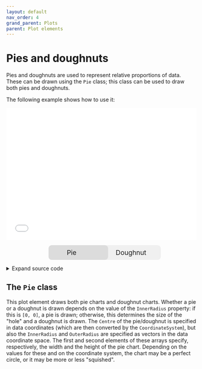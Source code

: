 ```yaml
---
layout: default
nav_order: 4
grand_parent: Plots
parent: Plot elements
---
```


# Pies and doughnuts

Pies and doughnuts are used to represent relative proportions of data. These can be drawn using the `Pie` class; this class can be used to draw both pies and doughnuts.

The following example shows how to use it:

<div class="code-example">

<style>
    .radio
    {
        display: none;
    }

    .radioLabel
    {
        display: inline-block;
        padding: 0.5em;
        border-radius: 0.5em;
        width: 8em;
        text-align: center;
        font-size: 1.25em;
        cursor: pointer;
    }
</style>

<iframe src="assets/images/plots/pie2.svg" style="width: 100%; height: 25em; border: 0px solid black; display: block" id="plotPie"></iframe>
<iframe src="assets/images/plots/doughnut2.svg" style="width: 100%; height: 25em; border: 0px solid black; display: none" id="plotDoughnut"></iframe>

<p style="text-align: center; position: relative">
    <span style="display: inline-block; width: 16em; background: rgb(240, 240, 240); padding: 0.5em; border-radius: 0.5em; position: absolute; top: 0; left: calc(50% - 8em); font-size: 1.25em; z-index: -1; transition: left 200ms ease-in-out">&nbsp;</span>
    <span style="display: inline-block; width: 8em; background: rgb(220, 220, 220); padding: 0.5em; border-radius: 0.5em; position: absolute; top: 0; left: calc(50% - 8em); font-size: 1.25em; z-index: -1; transition: left 200ms ease-in-out" id="itemSelector">&nbsp;</span>
    <input type="radio" name="displayItem" id="pieButton" checked class="radio"><label for="pieButton" class="radioLabel">Pie</label><input type="radio" name="displayItem" id="doughnutButton" class="radio"><label for="doughnutButton" class="radioLabel">Doughnut</label>
</p>

<script>
    function showHide()
    {
        if (document.getElementById("pieButton").checked)
        {
            document.getElementById("plotPie").style.display = "block";
            document.getElementById("plotDoughnut").style.display = "none";
            document.getElementById("itemSelector").style.left = "calc(50% - 8em)";
        }
        else if (document.getElementById("doughnutButton").checked)
        {
            document.getElementById("plotPie").style.display = "none";
            document.getElementById("plotDoughnut").style.display = "block";
            document.getElementById("itemSelector").style.left = "calc(50%)";
        }
    }

    document.getElementById("pieButton").onclick = showHide;
    document.getElementById("doughnutButton").onclick = showHide;
</script>

</div>
<details markdown="block">
<summary>
    Expand source code
  </summary>
  {: .text-delta }
{% highlight CSharp %}
using VectSharp;
using VectSharp.Plots;
using VectSharp.SVG;

// Pie chart
{
    // Create some random data.
    Random rnd = new Random();
    double[] data = new double[] { rnd.Next(1, 10), rnd.Next(1, 10), rnd.Next(1, 10), rnd.Next(1, 10) };

    // Create a linear coordinate system.
    LinearCoordinateSystem2D coordinateSystem = new LinearCoordinateSystem2D(-1, 1, -1, 1, 250, 250);

    // Create the pie chart plot element.
    Pie pie = new Pie(data, new double[] { 0, 0 }, new double[] { 1, 1 }, coordinateSystem)
    {
        PresentationAttributes = new PlotElementPresentationAttributes[]
        {
            new PlotElementPresentationAttributes(){ Stroke= null, Fill = Colour.FromRgb(0, 114, 178) },
            new PlotElementPresentationAttributes(){ Stroke= null, Fill = Colour.FromRgb(213, 94, 0) },
            new PlotElementPresentationAttributes(){ Stroke= null, Fill = Colour.FromRgb(204, 121, 167) },
            new PlotElementPresentationAttributes(){ Stroke= null, Fill = Colour.FromRgb(230, 159, 0) },
        }
    };

    // Create the plot.
    Plot plot = new Plot();

    // Add the pie to the plot.
    plot.AddPlotElement(pie);

    // Render the plot to a Page and save it as an SVG document.
    Page pag = plot.Render();
    pag.SaveAsSVG("pie.svg");
}

// Doughnut chart
{
    // Create some random data.
    Random rnd = new Random();
    double[] data = new double[] { rnd.Next(1, 10), rnd.Next(1, 10), rnd.Next(1, 10), rnd.Next(1, 10) };

    // Create a linear coordinate system.
    LinearCoordinateSystem2D coordinateSystem = new LinearCoordinateSystem2D(-1, 1, -1, 1, 250, 250);

    // Create the doughnut chart plot element.
    Pie doughnut = new Pie(data, new double[] { 0, 0 }, new double[] { 0.5, 0.5 }, new double[] { 1, 1 }, coordinateSystem)
    {
        PresentationAttributes = new PlotElementPresentationAttributes[]
        {
            new PlotElementPresentationAttributes(){ Stroke= null, Fill = Colour.FromRgb(0, 114, 178) },
            new PlotElementPresentationAttributes(){ Stroke= null, Fill = Colour.FromRgb(213, 94, 0) },
            new PlotElementPresentationAttributes(){ Stroke= null, Fill = Colour.FromRgb(204, 121, 167) },
            new PlotElementPresentationAttributes(){ Stroke= null, Fill = Colour.FromRgb(230, 159, 0) },
        }
    };

    // Create the plot.
    Plot plot = new Plot();

    // Add the doughnut to the plot.
    plot.AddPlotElement(doughnut);

    // Render the plot to a Page and save it as an SVG document.
    Page pag = plot.Render();
    pag.SaveAsSVG("doughnut.svg");
}
{% endhighlight %}
</details>

## The `Pie` class

This plot element draws both pie charts and doughnut charts. Whether a pie or a doughnut is drawn depends on the value of the `InnerRadius` property: if this is `[0, 0]`, a pie is drawn; otherwise, this determines the size of the "hole" and a doughnut is drawn. The `Centre` of the pie/doughnut is specified in data coordinates (which are then converted by the `CoordinateSystem`), but also the `InnerRadius` and `OuterRadius` are specified as vectors in the data coordinate space. The first and second elements of these arrays specify, respectively, the width and the height of the pie chart. Depending on the values for these and on the coordinate system, the chart may be a perfect circle, or it may be more or less "squished".
